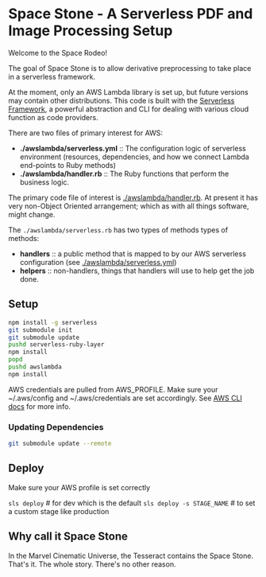 # Space Stone - A Serverless PDF and Image Processing Setup

Welcome to the Space Rodeo!

The goal of Space Stone is to allow derivative preprocessing to take place in a serverless framework.

At the moment, only an AWS Lambda library is set up, but future versions may contain other distributions. This code is built with the [Serverless Framework](https://www.serverless.com/framework/docs), a powerful abstraction and CLI for dealing with various cloud function as code providers.

There are two files of primary interest for AWS:

- **./awslambda/serverless.yml** :: The configuration logic of serverless environment (resources, dependencies, and how we connect Lambda end-points to Ruby methods)
- **./awslambda/handler.rb** :: The Ruby functions that perform the business logic.

The primary code file of interest is [./awslambda/handler.rb](./awslambda/handler.rb).  <time datetime="2023-05-22">At present</time> it has very non-Object Oriented arrangement; which as with all things software, might change.

The `./awslambda/serverless.rb` has two types of methods types of methods:

- **handlers** :: a public method that is mapped to by our AWS serverless
                  configuration (see [./awslambda/serverless.yml](./awslambda/serverless.yml))
- **helpers** :: non-handlers, things that handlers will use to help get the job
                 done.

## Setup

```bash
npm install -g serverless
git submodule init
git submodule update
pushd serverless-ruby-layer
npm install
popd
pushd awslambda
npm install
```

AWS credentials are pulled from AWS_PROFILE. Make sure your ~/.aws/config and ~/.aws/credentials are set accordingly. See [AWS CLI docs](https://awscli.amazonaws.com/v2/documentation/api/latest/reference/configure/index.html)
 for more info.

### Updating Dependencies

```bash
git submodule update --remote
```
## Deploy

Make sure your AWS profile is set correctly

`sls deploy` # for dev which is the default
`sls deploy -s STAGE_NAME` # to set a custom stage like production

## Why call it Space Stone
In the Marvel Cinematic Universe, the Tesseract contains the Space Stone. That's it. The whole story. There's no other reason.
